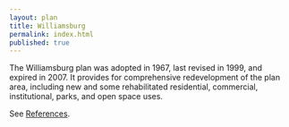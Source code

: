 ```yaml
---
layout: plan
title: Williamsburg
permalink: index.html
published: true
---
```


<!---![Williamsburg, NYC Department of Housing Preservation and Development. Atlas of Urban Renewal Project Areas in the City of New York. Prepared and edited by Nathan Sobel. New York City, 1984.](Williamsburg I.jpg)

![Williamsburg, NYC Department of Housing Preservation and Development. Community Development Progress Report: 1968. Prepared and edited by Nathan Sobel. New York City, 1968.](Williamsburg 1968.png)-->

The Williamsburg plan was adopted in 1967, last revised in 1999, and expired in 2007. It provides for comprehensive redevelopment of the plan area, including new and some rehabilitated residential, commercial, institutional, parks, and open space uses.

See [References](http://www.urbanreviewer.org/#page=references.html).